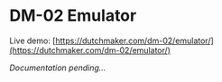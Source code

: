 # DM-02 Emulator

Live demo: [https://dutchmaker.com/dm-02/emulator/](https://dutchmaker.com/dm-02/emulator/)

_Documentation pending..._
